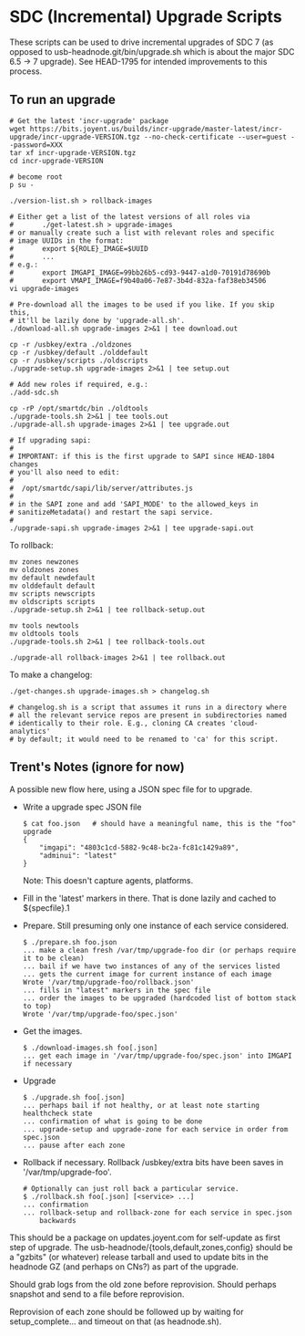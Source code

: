 # SDC (Incremental) Upgrade Scripts

These scripts can be used to drive incremental upgrades of SDC 7 (as opposed
to usb-headnode.git/bin/upgrade.sh which is about the major SDC 6.5 -> 7 upgrade).
See HEAD-1795 for intended improvements to this process.

## To run an upgrade

    # Get the latest 'incr-upgrade' package
    wget https://bits.joyent.us/builds/incr-upgrade/master-latest/incr-upgrade/incr-upgrade-VERSION.tgz --no-check-certificate --user=guest --password=XXX
    tar xf incr-upgrade-VERSION.tgz
    cd incr-upgrade-VERSION

    # become root
    p su -

    ./version-list.sh > rollback-images

    # Either get a list of the latest versions of all roles via
    #       ./get-latest.sh > upgrade-images
    # or manually create such a list with relevant roles and specific
    # image UUIDs in the format:
    #       export ${ROLE}_IMAGE=$UUID
    #       ...
    # e.g.:
    #       export IMGAPI_IMAGE=99bb26b5-cd93-9447-a1d0-70191d78690b
    #       export VMAPI_IMAGE=f9b40a06-7e87-3b4d-832a-faf38eb34506
    vi upgrade-images

    # Pre-download all the images to be used if you like. If you skip this,
    # it'll be lazily done by 'upgrade-all.sh'.
    ./download-all.sh upgrade-images 2>&1 | tee download.out

    cp -r /usbkey/extra ./oldzones
    cp -r /usbkey/default ./olddefault
    cp -r /usbkey/scripts ./oldscripts
    ./upgrade-setup.sh upgrade-images 2>&1 | tee setup.out

    # Add new roles if required, e.g.:
    ./add-sdc.sh

    cp -rP /opt/smartdc/bin ./oldtools
    ./upgrade-tools.sh 2>&1 | tee tools.out
    ./upgrade-all.sh upgrade-images 2>&1 | tee upgrade.out

    # If upgrading sapi:
    #
    # IMPORTANT: if this is the first upgrade to SAPI since HEAD-1804 changes
    # you'll also need to edit:
    #
    #  /opt/smartdc/sapi/lib/server/attributes.js
    #
    # in the SAPI zone and add 'SAPI_MODE' to the allowed_keys in
    # sanitizeMetadata() and restart the sapi service.
    #
    ./upgrade-sapi.sh upgrade-images 2>&1 | tee upgrade-sapi.out

To rollback:

    mv zones newzones
    mv oldzones zones
    mv default newdefault
    mv olddefault default
    mv scripts newscripts
    mv oldscripts scripts
    ./upgrade-setup.sh 2>&1 | tee rollback-setup.out

    mv tools newtools
    mv oldtools tools
    ./upgrade-tools.sh 2>&1 | tee rollback-tools.out

    ./upgrade-all rollback-images 2>&1 | tee rollback.out

To make a changelog:

    ./get-changes.sh upgrade-images.sh > changelog.sh

    # changelog.sh is a script that assumes it runs in a directory where
    # all the relevant service repos are present in subdirectories named
    # identically to their role. E.g., cloning CA creates 'cloud-analytics'
    # by default; it would need to be renamed to 'ca' for this script.


## Trent's Notes (ignore for now)

A possible new flow here, using a JSON spec file for to upgrade.

-   Write a upgrade spec JSON file

        $ cat foo.json   # should have a meaningful name, this is the "foo" upgrade
        {
            "imgapi": "4803c1cd-5882-9c48-bc2a-fc81c1429a89",
            "adminui": "latest"
        }

    Note: This doesn't capture agents, platforms.

-   Fill in the 'latest' markers in there. That is done lazily and cached
    to ${specfile}.1

-   Prepare. Still presuming only one instance of each service
    considered.

        $ ./prepare.sh foo.json
        ... make a clean fresh /var/tmp/upgrade-foo dir (or perhaps require it to be clean)
        ... bail if we have two instances of any of the services listed
        ... gets the current image for current instance of each image
        Wrote '/var/tmp/upgrade-foo/rollback.json'
        ... fills in "latest" markers in the spec file
        ... order the images to be upgraded (hardcoded list of bottom stack to top)
        Wrote '/var/tmp/upgrade-foo/spec.json'

-   Get the images.

        $ ./download-images.sh foo[.json]
        ... get each image in '/var/tmp/upgrade-foo/spec.json' into IMGAPI if necessary

-   Upgrade

        $ ./upgrade.sh foo[.json]
        ... perhaps bail if not healthy, or at least note starting healthcheck state
        ... confirmation of what is going to be done
        ... upgrade-setup and upgrade-zone for each service in order from spec.json
        ... pause after each zone

-   Rollback if necessary. Rollback /usbkey/extra bits have been saves in
    '/var/tmp/upgrade-foo'.

        # Optionally can just roll back a particular service.
        $ ./rollback.sh foo[.json] [<service> ...]
        ... confirmation
        ... rollback-setup and rollback-zone for each service in spec.json
            backwards

This should be a package on updates.joyent.com for self-update as first step of upgrade.
The usb-headnode/{tools,default,zones,config} should be a "gzbits" (or
whatever) release tarball and used to update bits in the headnode GZ (and perhaps on CNs?)
as part of the upgrade.

Should grab logs from the old zone before reprovision. Should perhaps snapshot and send
to a file before reprovision.

Reprovision of each zone should be followed up by waiting for setup_complete...
and timeout on that (as headnode.sh).
